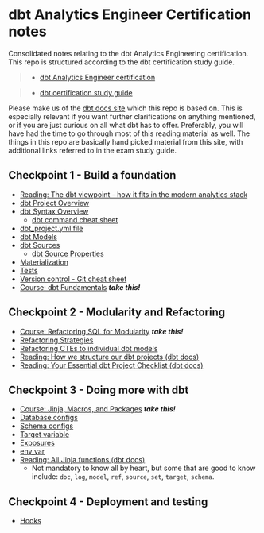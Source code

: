 # dbt Analytics Engineer Certification notes
Consolidated notes relating to the dbt Analytics Engineering certification. This repo is structured according to the dbt certification study guide.

> - [dbt Analytics Engineer certification](https://www.getdbt.com/certifications/analytics-engineer-certification-exam)

> - [dbt certification study guide](https://www.getdbt.com/assets/uploads/dbt_certificate_study_guide.pdf)

Please make us of the [dbt docs site](https://docs.getdbt.com/docs/build/projects) which this repo is based on. This is especially relevant if you want further clarifications on anything mentioned, or if you are just curious on all what dbt has to offer. Preferably, you will have had the time to go through most of this reading material as well. The things in this repo are basically hand picked material from this site, with additional links referred to in the exam study guide.

## Checkpoint 1 - Build a foundation

- [Reading: The dbt viewpoint - how it fits in the modern analytics stack](https://docs.getdbt.com/community/resources/viewpoint)
- [dbt Project Overview](/../main/CP1-BuildAFoundation/Projects.md)
- [dbt Syntax Overview](/../main/CP1-BuildAFoundation/SyntaxOverview.md)
  - [dbt command cheat sheet](/../main/dbt_cheat_sheet.pdf)
- [dbt_project.yml file](/../main/CP1-BuildAFoundation/dbt_project.yml.md)
- [dbt Models](/../main/CP1-BuildAFoundation/Models.md)
- [dbt Sources](/../main/CP1-BuildAFoundation/Sources.md)
  - [dbt Source Properties](/../main/CP1-BuildAFoundation/SourceProperties.md)
- [Materialization](/../main/CP1-BuildAFoundation/Materializations.md)
- [Tests](/../main/CP1-BuildAFoundation/Tests.md)
- [Version control - Git cheat sheet](/../main/github-git-cheat-sheet.pdf)
- [Course: dbt Fundamentals](https://courses.getdbt.com/courses/fundamentals) ***take this!***

## Checkpoint 2 - Modularity and Refactoring

- [Course: Refactoring SQL for Modularity](https://courses.getdbt.com/courses/refactoring-sql-for-modularity) ***take this!***
- [Refactoring Strategies](/../main/CP2-ModularityAndRefactoring/ChooseARefactoringStrategy.md)
- [Refactoring CTEs to individual dbt models](/../main/CP2-ModularityAndRefactoring/RefactoringCTEsToIndividualModels.md)
- [Reading: How we structure our dbt projects (dbt docs)](https://docs.getdbt.com/best-practices/how-we-structure/1-guide-overview)
- [Reading: Your Essential dbt Project Checklist (dbt docs)](https://docs.getdbt.com/blog/essential-dbt-project-checklist#-dag-auditing)

## Checkpoint 3 - Doing more with dbt

- [Course: Jinja, Macros, and Packages](https://courses.getdbt.com/courses/jinja-macros-packages) ***take this!***
- [Database configs](/../main/CP3-DoingMoreWithDbt/DatabaseConfig.md)
- [Schema configs](/../main/CP3-DoingMoreWithDbt/SchemaConfig.md)
- [Target variable](/../main/CP3-DoingMoreWithDbt/TargetVariable.md)
- [Exposures](/../main/CP3-DoingMoreWithDbt/Exposures.md)
- [env_var](/../main/CP3-DoingMoreWithDbt/env_var_function.md)
- [Reading: All Jinja functions (dbt docs)](https://docs.getdbt.com/reference/dbt-jinja-functions)
  - Not mandatory to know all by heart, but some that are good to know include: `doc`, `log`, `model`, `ref`, `source`, `set`, `target`, `schema`. 

## Checkpoint 4 - Deployment and testing

- [Hooks](/../main/CP4-DeploymentAndTesting/Hooks.md)
